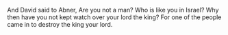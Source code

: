 And David said to Abner, Are you not a man? Who is like you in Israel? Why then have you not kept watch over your lord the king? For one of the people came in to destroy the king your lord.
